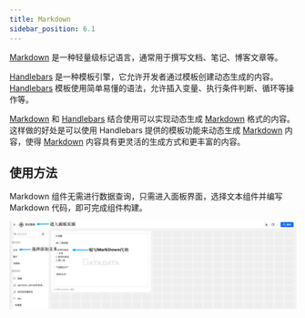 ```yaml
---
title: Markdown
sidebar_position: 6.1
---
```


[Markdown] 是一种轻量级标记语言，通常用于撰写文档、笔记、博客文章等。

[Handlebars] 是一种模板引擎，它允许开发者通过模板创建动态生成的内容。
[Handlebars] 模板使用简单易懂的语法，允许插入变量、执行条件判断、循环等操作等。

[Markdown] 和 [Handlebars] 结合使用可以实现动态生成 [Markdown] 格式的内容。
这样做的好处是可以使用 Handlebars 提供的模板功能来动态生成 [Markdown] 内容，使得 [Markdown] 内容具有更灵活的生成方式和更丰富的内容。

[Markdown]: https://markdown.com.cn
[Handlebars]: https://handlebarsjs.com/

## 使用方法

Markdown 组件无需进行数据查询，只需进入面板界面，选择文本组件并编写 Markdown 代码，即可完成组件构建。

![Image](./md.png)
